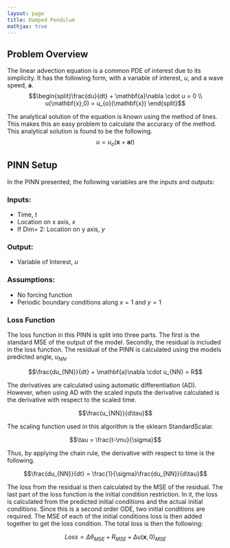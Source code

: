```yaml
---
layout: page
title: Damped Pendulum
mathjax: true
---
```


## Problem Overview
The linear advection equation is a common PDE of interest due to its simplicity. 
It has the following form, with a variable of interest, $u$, and a wave speed, $\mathbf{a}$.
$$\begin{split}\frac{du}{dt} + \mathbf{a}\nabla \cdot u = 0 \\
u(\mathbf{x},0) = u_{o}(\mathbf{x})
\end{split}$$

The analytical solution of the equation is known using the method of lines. This makes this an easy problem to calculate the accuracy of the method.
This analytical solution is 
found to be the following.
$$ u = u_{o}(\mathbf{x} + \mathbf{a}t)$$
## PINN Setup
In the PINN presented, the following variables are the inputs and outputs:

### Inputs: 
- Time, $t$
- Location on x axis, $x$
- If Dim= 2: Location on y axis, $y$

### Output:
- Variable of Interest, $u$

### Assumptions:
- No forcing function
- Periodic boundary conditions along $x = 1$ and $y=1$

### Loss Function
The loss function in this PINN is split into three parts. The first is the standard MSE of the output of the model.
Secondly, the residual is included in the loss function. The residual of the PINN  is calculated using the models predicted
angle, $u_{NN}$.

$$\frac{du_{NN}}{dt} + \mathbf{a}\nabla \cdot u_{NN} = R$$

The derivatives are calculated using automatic differentiation (AD). However, when using AD with the scaled inputs the derivative
calculated is the derivative with respect to the scaled time.

$$\frac{u_{NN}}{d\tau}$$

The scaling function used in this algorithm is the sklearn StandardScalar.

$$\tau = \frac{t-\mu}{\sigma}$$

Thus, by applying the chain rule, the derivative with respect to time is the following.

$$\frac{du_{NN}}{dt} = \frac{1}{\sigma}\frac{du_{NN}}{d\tau}$$


The loss from the residual is then calculated by the MSE of the residual.
The last part of the loss function is the initial condition restriction. In it, the loss is calculated from the predicted
initial conditions and the actual initial conditions. Since this is a second order ODE, two initial conditions are required.
The MSE of each of the initial conditions loss is then added together to get the loss condition.
The total loss is then the following:

$$Loss = \Delta\theta_{MSE} + R_{MSE}+\Delta u(\mathbf{x},0)_{MSE}$$
